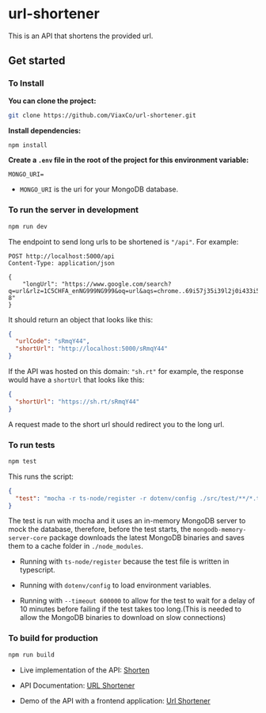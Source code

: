 # url-shortener

This is an API that shortens the provided url.

## Get started

### To Install

**You can clone the project:**

```bash
git clone https://github.com/ViaxCo/url-shortener.git
```

**Install dependencies:**

```bash
npm install
```

**Create a `.env` file in the root of the project for this environment variable:**

```
MONGO_URI=
```

- `MONGO_URI` is the uri for your MongoDB database.

### To run the server in development

```bash
npm run dev
```

The endpoint to send long urls to be shortened is `"/api"`.
For example:

```http
POST http://localhost:5000/api
Content-Type: application/json

{
    "longUrl": "https://www.google.com/search?q=url&rlz=1C5CHFA_enNG999NG999&oq=url&aqs=chrome..69i57j35i39l2j0i433i512j0i512j69i60l3.1212j0j9&sourceid=chrome&ie=UTF-8"
}
```

It should return an object that looks like this:

```json
{
  "urlCode": "sRmqY44",
  "shortUrl": "http://localhost:5000/sRmqY44"
}
```

If the API was hosted on this domain: `"sh.rt"` for example, the response would have a `shortUrl` that looks like this:

```json
{
  "shortUrl": "https://sh.rt/sRmqY44"
}
```

A request made to the short url should redirect you to the long url.

### To run tests

```bash
npm test
```

This runs the script:

```json
{
  "test": "mocha -r ts-node/register -r dotenv/config ./src/test/**/*.test.ts --timeout 600000"
}
```

The test is run with mocha and it uses an in-memory MongoDB server to mock the database, therefore, before the test starts, the `mongodb-memory-server-core` package downloads the latest MongoDB binaries and saves them to a cache folder in `./node_modules`.

- Running with `ts-node/register` because the test file is written in typescript.

- Running with `dotenv/config` to load environment variables.

- Running with `--timeout 600000` to allow for the test to wait for a delay of 10 minutes before failing if the test takes too long.(This is needed to allow the MongoDB binaries to download on slow connections)

### To build for production

```bash
npm run build
```

- Live implementation of the API: [Shorten](https://viaxco-shorten.onrender.com/)

- API Documentation: [URL Shortener](https://documenter.getpostman.com/view/13046478/TWDdiDK5)

- Demo of the API with a frontend application: [Url Shortener](https://viaxco-url-shortener.netlify.app/)
